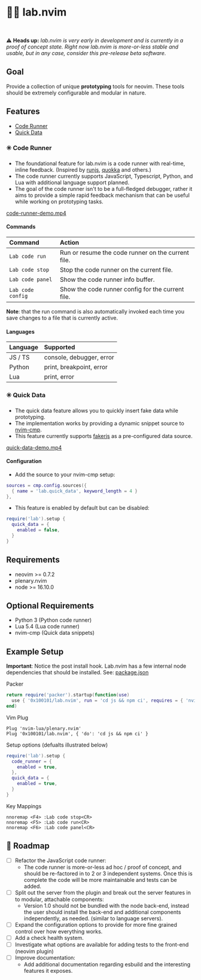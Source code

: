 # 👩‍🔬 lab.nvim

<br>

:warning: **Heads up:** *lab.nvim is very early in development and is currently in a proof of concept state. Right now lab.nvim is more-or-less stable and usable, but in any case, consider this pre-release beta software.*

## Goal
Provide a collection of unique **prototyping** tools for neovim. These tools should be extremely configurable and modular in nature.

## Features

- [Code Runner](#code-runner)
- [Quick Data](#quick-data)

### <a id="code-runner"></a> ✳️ Code Runner
- The foundational feature for lab.nvim is a code runner with real-time, inline feedback. (Inspired by [runjs](https://runjs.app/), [quokka](https://quokkajs.com/) and others.)
- The code runner currently supports JavaScript, Typescript, Python, and Lua with additional language support planned.
- The goal of the code runner isn't to be a full-fledged debugger, rather it aims to provide a simple rapid feedback mechanism that can be useful while working on prototyping tasks.

[code-runner-demo.mp4](https://user-images.githubusercontent.com/106625318/181047786-ca256229-bafa-471f-a8ca-420068a4de7d.mp4)

#### Commands

| Command            | Action                                                           |
:--------------------| :----------------------------------------------------------------|
| `Lab code run`     | Run or resume the code runner on the current file.               |
| `Lab code stop`    | Stop the code runner on the current file.                        |
| `Lab code panel`   | Show the code runner info buffer.                                |
| `Lab code config`  | Show the code runner config for the current file.                |

**Note**: that the run command is also automatically invoked each time you save changes to a file that is currently active.

#### Languages

| Language           | Supported                                                        |
:--------------------| :----------------------------------------------------------------|
| JS / TS            | console, debugger, error                                         |
| Python             | print, breakpoint, error                                         |
| Lua                | print, error                                                     |

### <a id="quick-data"></a> ✳️ Quick Data
- The quick data feature allows you to quickly insert fake data while prototyping. 
- The implementation works by providing a dynamic snippet source to [nvim-cmp](https://github.com/hrsh7th/nvim-cmp).
- This feature currently supports [fakerjs](https://github.com/faker-js/faker) as a pre-configured data source.

[quick-data-demo.mp4](https://user-images.githubusercontent.com/106625318/180894510-54c108f0-fb73-480e-a00d-b2d9225df836.mp4)

#### Configuration

- Add the source to your nvim-cmp setup:

```lua
sources = cmp.config.sources({
  { name = 'lab.quick_data', keyword_length = 4 }
}, 
```

- This feature is enabled by default but can be disabled:

```lua
require('lab').setup {
  quick_data = {
    enabled = false,
  }
}
```

## Requirements
- neovim >= 0.7.2
- plenary.nvim
- node >= 16.10.0

## Optional Requirements
- Python 3 (Python code runner)
- Lua 5.4 (Lua code runner)
- nvim-cmp (Quick data snippets)

## Example Setup

**Important**: Notice the post install hook. Lab.nvim has a few internal node dependencies that should be installed. See: [package.json](https://github.com/0x100101/lab.nvim/blob/main/js/package.json#L10)

Packer
```lua
return require('packer').startup(function(use)
  use { '0x100101/lab.nvim', run = 'cd js && npm ci', requires = { 'nvim-lua/plenary.nvim' } }
end)
```

Vim Plug
```
Plug 'nvim-lua/plenary.nvim'
Plug '0x100101/lab.nvim', { 'do': 'cd js && npm ci' }
```

Setup options (defualts illustrated below)
```lua
require('lab').setup {
  code_runner = {
    enabled = true,
  },
  quick_data = {
    enabled = true,
  }
}
```

Key Mappings
```
nnoremap <F4> :Lab code stop<CR>
nnoremap <F5> :Lab code run<CR>
nnoremap <F6> :Lab code panel<CR>
```

## 📝 Roadmap

- [ ] Refactor the JavaScript code runner:
  - The code runner is more-or-less ad hoc / proof of concept, and should be re-factored in to 2 or 3 independent systems. Once this is complete the code will be more maintainable and tests can be added.
- [ ] Split out the server from the plugin and break out the server features in to modular, attachable components:
  - Version 1.0 should not be bundled with the node back-end, instead the user should install the back-end and additional components independently, as needed. (similar to language servers).
- [ ] Expand the configuration options to provide for more fine grained control over how everything works.
- [ ] Add a check health system.
- [ ] Investigate what options are available for adding tests to the front-end (neovim plugin)
- [ ] Improve documentation:
    - Add additional documentation regarding esbuild and the interesting features it exposes.